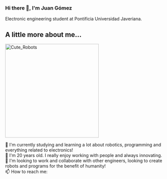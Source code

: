 ### Hi there 👋, I'm Juan Gómez 
Electronic engineering student at Pontificia Universidad Javeriana.

## A little more about me...

<img src="https://images-na.ssl-images-amazon.com/images/I/41qX%2BCniUBL._AC_SX425_.jpg" align="middle" alt="Cute_Robots" width="300">

🔭 I'm currently studying and learning a lot about robotics, programming and everything related to electronics!  
💬 I'm 20 years old. I really enjoy working with people and always innovating.  
🥅 I'm looking to work and collaborate with other engineers, looking to create robots and programs for the benefit of humanity!  
📫 How to reach me:  
